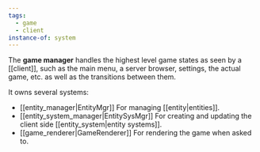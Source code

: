 ```yaml
---
tags:
  - game
  - client
instance-of: system
---
```

The **game manager** handles the highest level game states as seen by a [[client]], such as the main menu, a server browser, settings, the actual game, etc. as well as the transitions between them.

It owns several systems:
* [[entity_manager|EntityMgr]]
  For managing [[entity|entities]].
* [[entity_system_manager|EntitySysMgr]]
  For creating and updating the client side [[entity_system|entity systems]].
* [[game_renderer|GameRenderer]]
  For rendering the game when asked to.


